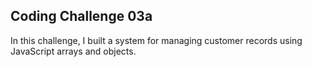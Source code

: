 ## Coding Challenge 03a
In this challenge, I built a system for managing customer records using JavaScript arrays and objects.